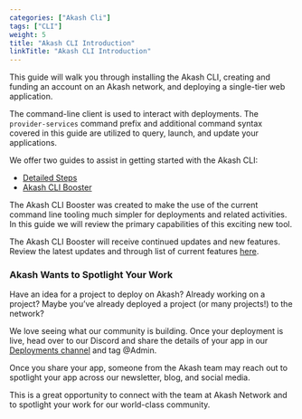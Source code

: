 ```yaml
---
categories: ["Akash Cli"]
tags: ["CLI"]
weight: 5
title: "Akash CLI Introduction"
linkTitle: "Akash CLI Introduction"
---
```


This guide will walk you through installing the Akash CLI, creating and funding an account on an Akash network, and deploying a single-tier web application.

The command-line client is used to interact with deployments. The `provider-services` command prefix and additional command syntax covered in this guide are utilized to query, launch, and update your applications.

We offer two guides to assist in getting started with the Akash CLI:

- [Detailed Steps](/akash-docs/docs/deployments/akash-cli/installation/)
- [Akash CLI Booster](/akash-docs/docs/deployments/akash-cli/cli-booster/)

The Akash CLI Booster was created to make the use of the current command line tooling much simpler for deployments and related activities. In this guide we will review the primary capabilities of this exciting new tool.

The Akash CLI Booster will receive continued updates and new features. Review the latest updates and through list of current features [here](https://github.com/arno01/akash-tools/tree/main/cli-booster).

### Akash Wants to Spotlight Your Work&#x20;

Have an idea for a project to deploy on Akash? Already working on a project? Maybe you’ve already deployed a project (or many projects!) to the network?

We love seeing what our community is building. Once your deployment is live, head over to our Discord and share the details of your app in our [Deployments channel](https://discord.com/channels/747885925232672829/771909909335506955) and tag @Admin.

Once you share your app, someone from the Akash team may reach out to spotlight your app across our newsletter, blog, and social media.

This is a great opportunity to connect with the team at Akash Network and to spotlight your work for our world-class community.
